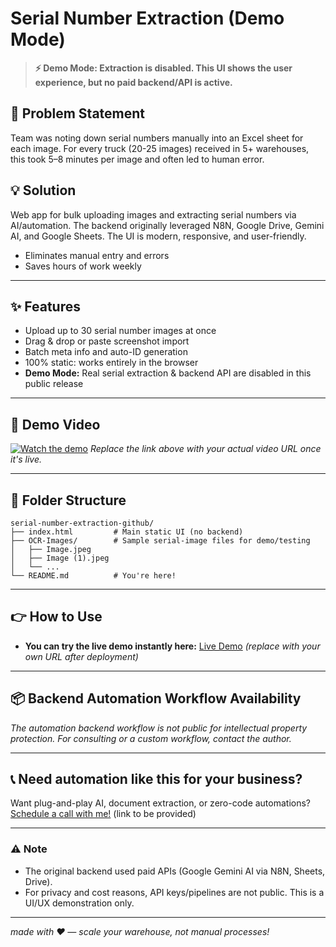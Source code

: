 # Serial Number Extraction (Demo Mode)

> **⚡ Demo Mode: Extraction is disabled. This UI shows the user experience, but no paid backend/API is active.**

## 🚩 Problem Statement
Team was noting down serial numbers manually into an Excel sheet for each image. For every truck (20-25 images) received in 5+ warehouses, this took 5–8 minutes per image and often led to human error.

## 💡 Solution
Web app for bulk uploading images and extracting serial numbers via AI/automation. The backend originally leveraged N8N, Google Drive, Gemini AI, and Google Sheets. The UI is modern, responsive, and user-friendly.

- Eliminates manual entry and errors
- Saves hours of work weekly

---

## ✨ Features
- Upload up to 30 serial number images at once
- Drag & drop or paste screenshot import
- Batch meta info and auto-ID generation
- 100% static: works entirely in the browser
- **Demo Mode:** Real serial extraction & backend API are disabled in this public release

---

## 🎥 Demo Video
[![Watch the demo](https://img.shields.io/badge/Watch%20Demo%20Video-blue?logo=youtube)](https://youtu.be/sample-video-link)
*Replace the link above with your actual video URL once it's live.*

---

## 📁 Folder Structure
```
serial-number-extraction-github/
├── index.html         # Main static UI (no backend)
├── OCR-Images/        # Sample serial-image files for demo/testing
│   ├── Image.jpeg
│   ├── Image (1).jpeg
│   └── ...
└── README.md          # You're here!
```

---

## 👉 How to Use
- **You can try the live demo instantly here:** [Live Demo]([https://your-demo-link.com](https://abish-gupta.github.io/serial-number-extraction/))
  *(replace with your own URL after deployment)*

---

## 📦 Backend Automation Workflow Availability
_The automation backend workflow is not public for intellectual property protection. For consulting or a custom workflow, contact the author._

---

## 📞 Need automation like this for your business?
Want plug-and-play AI, document extraction, or zero-code automations? [Schedule a call with me!](#add-your-link-here) (link to be provided)

---

### ⚠️ Note
- The original backend used paid APIs (Google Gemini AI via N8N, Sheets, Drive).
- For privacy and cost reasons, API keys/pipelines are not public. This is a UI/UX demonstration only.

---

*made with ❤️ — scale your warehouse, not manual processes!*
